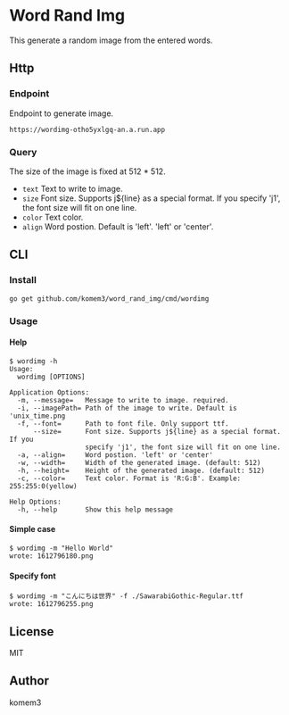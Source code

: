 # Word Rand Img

This generate a random image from the entered words.

## Http

### Endpoint

Endpoint to generate image.

`https://wordimg-otho5yxlgq-an.a.run.app`

### Query

The size of the image is fixed at 512 * 512.

- `text` Text to write to image.
- `size` Font size. Supports j${line} as a special format. If you specify 'j1', the font size will fit on one line.
- `color` Text color.
- `align` Word postion. Default is 'left'. 'left' or 'center'.

## CLI

### Install

```shell
go get github.com/komem3/word_rand_img/cmd/wordimg
```

### Usage

#### Help

```shell
$ wordimg -h
Usage:
  wordimg [OPTIONS]

Application Options:
  -m, --message=   Message to write to image. required.
  -i, --imagePath= Path of the image to write. Default is 'unix_time.png
  -f, --font=      Path to font file. Only support ttf.
      --size=      Font size. Supports j${line} as a special format. If you
                   specify 'j1', the font size will fit on one line.
  -a, --align=     Word postion. 'left' or 'center'
  -w, --width=     Width of the generated image. (default: 512)
  -h, --height=    Height of the generated image. (default: 512)
  -c, --color=     Text color. Format is 'R:G:B'. Example: 255:255:0(yellow)

Help Options:
  -h, --help       Show this help message
```

#### Simple case

```shell
$ wordimg -m "Hello World"
wrote: 1612796180.png
```

#### Specify font
```shell
$ wordimg -m "こんにちは世界" -f ./SawarabiGothic-Regular.ttf
wrote: 1612796255.png
```

## License

MIT

## Author
komem3
